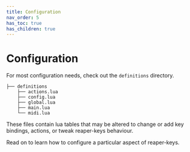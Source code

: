 ```yaml
---
title: Configuration
nav_order: 5
has_toc: true
has_children: true
---
```


# Configuration
For most configuration needs, check out the `definitions` directory. 

    ├── definitions
        ├── actions.lua
        ├── config.lua
        ├── global.lua
        ├── main.lua
        └── midi.lua
        
These files contain lua tables that may be altered to change or add key bindings, actions, or tweak reaper-keys behaviour. 

Read on to learn how to configure a particular aspect of reaper-keys.
